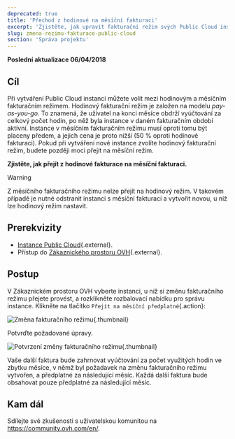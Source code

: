 ```yaml
---
deprecated: true
title: 'Přechod z hodinové na měsíční fakturaci'
excerpt: 'Zjistěte, jak upravit fakturační režim svých Public Cloud instancí'
slug: zmena-rezimu-fakturace-public-cloud
section: 'Správa projektu'
---
```


**Poslední aktualizace 06/04/2018**

## Cíl

Při vytváření Public Cloud instancí můžete volit mezi hodinovým a měsíčním fakturačním režimem. Hodinový fakturační režim je založen na modelu *pay-as-you-go*. To znamená, že uživatel na konci měsíce obdrží vyúčtování za celkový počet hodin, po něž byla instance v daném fakturačním období aktivní. Instance v měsíčním fakturačním režimu musí oproti tomu být placeny předem, a jejich cena je proto nižší (50 % oproti hodinové fakturaci). Pokud při vytváření nové instance zvolíte hodinový fakturační režim, budete později moci přejít na měsíční režim.

**Zjistěte, jak přejít z hodinové fakturace na měsíční fakturaci.**

> [!warning]
>
> Z měsíčního fakturačního režimu nelze přejít na hodinový režim. V takovém případě je nutné odstranit instanci s měsíční fakturací a vytvořit novou, u níž lze hodinový režim nastavit.
>

## Prerekvizity

- [Instance Public Cloud](https://www.ovh.cz/public-cloud/instances/){.external}.
- Přístup do [Zákaznického prostoru OVH](https://www.ovh.com/auth/?action=gotomanager&from=https://www.ovh.ie/&ovhSubsidiary=ie){.external}.

## Postup

V Zákaznickém prostoru OVH vyberte instanci, u níž si změnu fakturačního režimu přejete provést, a rozklikněte rozbalovací nabídku pro správu instance. Klikněte na tlačítko `Přejít na měsíční předplatné`{.action}:

![Změna fakturačního režimu](images/1_swich_to_monthly_sub.png){.thumbnail}

Potvrďte požadované úpravy.

![Potvrzení změny fakturačního režimu](images/2_switch_to_monthly_confirm.png){.thumbnail}

Vaše další faktura bude zahrnovat vyúčtování za počet využitých hodin ve zbytku měsíce, v němž byl požadavek na změnu fakturačního režimu vytvořen, a předplatné za následující měsíc. Každá další faktura bude obsahovat pouze předplatné za následující měsíc. 

## Kam dál

Sdílejte své zkušenosti s uživatelskou komunitou na <https://community.ovh.com/en/>.
